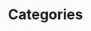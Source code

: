 ---
title: "Categories"
description: "Our categories provide insights and knowledge to help aspiring entrepreneurs. Find a wide range of topics like personal finance, investing, monetizing, & more."
---